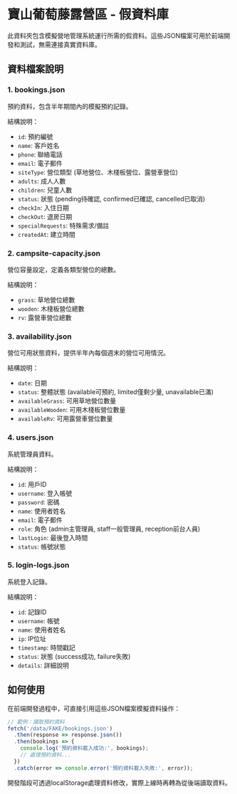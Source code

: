 # 寶山葡萄藤露營區 - 假資料庫

此資料夾包含模擬營地管理系統運行所需的假資料。這些JSON檔案可用於前端開發和測試，無需連接真實資料庫。

## 資料檔案說明

### 1. bookings.json
預約資料，包含半年期間內的模擬預約記錄。

結構說明：
- `id`: 預約編號
- `name`: 客戶姓名
- `phone`: 聯絡電話
- `email`: 電子郵件
- `siteType`: 營位類型 (草地營位、木棧板營位、露營車營位)
- `adults`: 成人人數
- `children`: 兒童人數
- `status`: 狀態 (pending待確認, confirmed已確認, cancelled已取消)
- `checkIn`: 入住日期
- `checkOut`: 退房日期
- `specialRequests`: 特殊需求/備註
- `createdAt`: 建立時間

### 2. campsite-capacity.json
營位容量設定，定義各類型營位的總數。

結構說明：
- `grass`: 草地營位總數
- `wooden`: 木棧板營位總數
- `rv`: 露營車營位總數

### 3. availability.json
營位可用狀態資料，提供半年內每個週末的營位可用情況。

結構說明：
- `date`: 日期
- `status`: 整體狀態 (available可預約, limited僅剩少量, unavailable已滿)
- `availableGrass`: 可用草地營位數量
- `availableWooden`: 可用木棧板營位數量
- `availableRv`: 可用露營車營位數量

### 4. users.json
系統管理員資料。

結構說明：
- `id`: 用戶ID
- `username`: 登入帳號
- `password`: 密碼
- `name`: 使用者姓名
- `email`: 電子郵件
- `role`: 角色 (admin主管理員, staff一般管理員, reception前台人員)
- `lastLogin`: 最後登入時間
- `status`: 帳號狀態

### 5. login-logs.json
系統登入記錄。

結構說明：
- `id`: 記錄ID
- `username`: 帳號
- `name`: 使用者姓名
- `ip`: IP位址
- `timestamp`: 時間戳記
- `status`: 狀態 (success成功, failure失敗)
- `details`: 詳細說明

## 如何使用

在前端開發過程中，可直接引用這些JSON檔案模擬資料操作：

```javascript
// 範例：讀取預約資料
fetch('/data/FAKE/bookings.json')
  .then(response => response.json())
  .then(bookings => {
    console.log('預約資料載入成功:', bookings);
    // 處理預約資料...
  })
  .catch(error => console.error('預約資料載入失敗:', error));
```

開發階段可透過localStorage處理資料修改，實際上線時再轉為從後端讀取資料。 